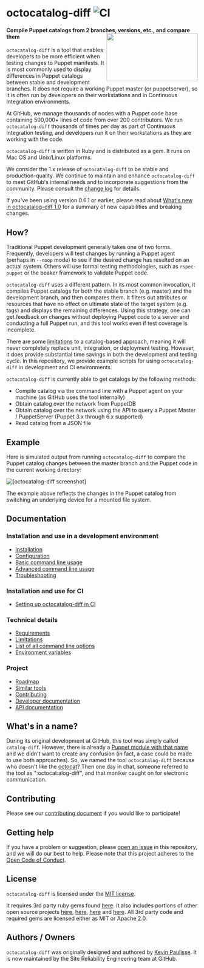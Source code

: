 # octocatalog-diff ![CI](https://github.com/github/octocatalog-diff/workflows/CI/badge.svg)

#### Compile Puppet catalogs from 2 branches, versions, etc., and compare them <img src="/doc/images/octocatolog-diff-logo.png" align="right" height=126 width=240>

`octocatalog-diff` is a tool that enables developers to be more efficient when testing changes to Puppet manifests. It is most commonly used to display differences in Puppet catalogs between stable and development branches. It does not require a working Puppet master (or puppetserver), so it is often run by developers on their workstations and in Continuous Integration environments.

At GitHub, we manage thousands of nodes with a Puppet code base containing 500,000+ lines of code from over 200 contributors. We run `octocatalog-diff` thousands of times per day as part of Continuous Integration testing, and developers run it on their workstations as they are working with the code.

`octocatalog-diff` is written in Ruby and is distributed as a gem. It runs on Mac OS and Unix/Linux platforms.

We consider the 1.x release of `octocatalog-diff` to be stable and production-quality. We continue to maintain and enhance `octocatalog-diff` to meet GitHub's internal needs and to incorporate suggestions from the community. Please consult the [change log](/doc/CHANGELOG.md) for details.

If you've been using version 0.6.1 or earlier, please read about [What's new in octocatalog-diff 1.0](/doc/versions/v1.md) for a summary of new capabilities and breaking changes.

## How?

Traditional Puppet development generally takes one of two forms. Frequently, developers will test changes by running a Puppet agent (perhaps in `--noop` mode) to see if the desired change has resulted on an actual system. Others will use formal testing methodologies, such as `rspec-puppet` or the beaker framework to validate Puppet code.

`octocatalog-diff` uses a different pattern. In its most common invocation, it compiles Puppet catalogs for both the stable branch (e.g. master) and the development branch, and then compares them. It filters out attributes or resources that have no effect on ultimate state of the target system (e.g. tags) and displays the remaining differences. Using this strategy, one can get feedback on changes without deploying Puppet code to a server and conducting a full Puppet run, and this tool works even if test coverage is incomplete.

There are some [limitations](doc/limitations.md) to a catalog-based approach, meaning it will never completely replace unit, integration, or deployment testing. However, it does provide substantial time savings in both the development and testing cycle. In this repository, we provide example scripts for using `octocatalog-diff` in development and CI environments.

`octocatalog-diff` is currently able to get catalogs by the following methods:
- Compile catalog via the command line with a Puppet agent on your machine (as GitHub uses the tool internally)
- Obtain catalog over the network from PuppetDB
- Obtain catalog over the network using the API to query a Puppet Master / PuppetServer (Puppet 3.x through 6.x supported)
- Read catalog from a JSON file

## Example

Here is simulated output from running `octocatalog-diff` to compare the Puppet catalog changes between the master branch and the Puppet code in the current working directory:

<img src="doc/images/screenshot1.png" alt="[octocatalog-diff screenshot]">

The example above reflects the changes in the Puppet catalog from switching an underlying device for a mounted file system.

## Documentation

### Installation and use in a development environment

- [Installation](/doc/installation.md)
- [Configuration](/doc/configuration.md)
- [Basic command line usage](/doc/basic.md)
- [Advanced command line usage](/doc/advanced.md)
- [Troubleshooting](/doc/troubleshooting.md)

### Installation and use for CI

- [Setting up octocatalog-diff in CI](/doc/advanced-ci.md)

### Technical details

- [Requirements](/doc/requirements.md)
- [Limitations](/doc/limitations.md)
- [List of all command line options](/doc/optionsref.md)
- [Environment variables](/doc/advanced-environment-variables.md)

### Project

- [Roadmap](/doc/roadmap.md)
- [Similar tools](/doc/similar.md)
- [Contributing](/.github/CONTRIBUTING.md)
- [Developer documentation](/doc/dev)
- [API documentation](/doc/dev/api.md)

## What's in a name?

During its original development at GitHub, this tool was simply called `catalog-diff`. However, there is already a [Puppet module with that name](https://forge.puppet.com/zack/catalog_diff) and we didn't want to create any confusion (in fact, a case could be made to use both approaches). So, we named the tool `octocatalog-diff` because who doesn't like the [octocat](https://octodex.github.com/)? Then one day in chat, someone referred to the tool as ":octocat:alog-diff", and that moniker caught on for electronic communication.

## Contributing

Please see our [contributing document](/.github/CONTRIBUTING.md) if you would like to participate!

## Getting help

If you have a problem or suggestion, please [open an issue](https://github.com/github/octocatalog-diff/issues/new) in this repository, and we will do our best to help. Please note that this project adheres to the [Open Code of Conduct](http://todogroup.org/opencodeofconduct/#GitHub%20Octocatalog-Diff/opensource@github.com).

## License

`octocatalog-diff` is licensed under the [MIT license](LICENSE).

It requires 3rd party ruby gems found [here](/vendor/cache). It also includes portions of other open source projects [here](/lib/octocatalog-diff/external/pson), [here](/spec/octocatalog-diff/fixtures/repos/default/modules/stdlib), [here](/spec/octocatalog-diff/support/httparty) and [here](/spec/octocatalog-diff/tests/external/pson). All 3rd party code and required gems are licensed either as MIT or Apache 2.0.

## Authors / Owners

`octocatalog-diff` was originally designed and authored by [Kevin Paulisse](https://github.com/kpaulisse). It is now maintained by the Site Reliability Engineering team at GitHub.
